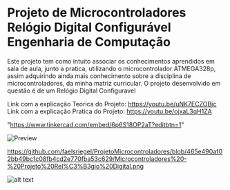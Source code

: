 # Projeto de Microcontroladores <br> Relógio Digital Configurável <br> Engenharia de Computação 
Este projeto tem como intuito associar os conhecimentos aprendidos em sala de aula, junto a pratica, utilizando o microcontrolador ATMEGA328p, assim adquirindo ainda mais conhecimento sobre a disciplina de microcontroladores, da minha matriz curricular.  O projeto desenvolvido em questão é de um Relógio Digital Configuravel


Link com a explicação Teorica do Projeto: https://youtu.be/uNK7ECZOBjc<br>
Link com a explicação Pratica do Projeto: https://youtu.be/ojxaL3qH1ZA

"https://www.tinkercad.com/embed/6p6S18OP2aT?editbtn=1"

![Preview](https://raw.githubusercontent.com/faelsriegel/ProjetoMicrocontroladores/master/image-path/image.png)

https://github.com/faelsriegel/ProjetoMicrocontroladores/blob/465e490af02bb49bc1c08fb4cd2e770fba53c629/Microcontroladores%20-%20Projeto%20Rel%C3%B3gio%20Digital.png

![alt text]([http://url/to/img.png](https://raw.githubusercontent.com/faelsriegel/ProjetoMicrocontroladores/master/image-path/image.png))
